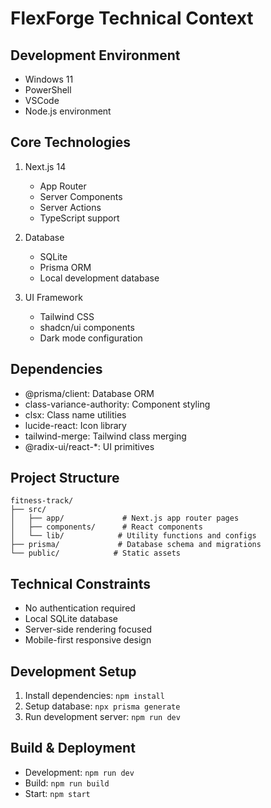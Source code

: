 # FlexForge Technical Context

## Development Environment
- Windows 11
- PowerShell
- VSCode
- Node.js environment

## Core Technologies
1. Next.js 14
   - App Router
   - Server Components
   - Server Actions
   - TypeScript support

2. Database
   - SQLite
   - Prisma ORM
   - Local development database

3. UI Framework
   - Tailwind CSS
   - shadcn/ui components
   - Dark mode configuration

## Dependencies
- @prisma/client: Database ORM
- class-variance-authority: Component styling
- clsx: Class name utilities
- lucide-react: Icon library
- tailwind-merge: Tailwind class merging
- @radix-ui/react-*: UI primitives

## Project Structure
```
fitness-track/
├── src/
│   ├── app/             # Next.js app router pages
│   ├── components/      # React components
│   └── lib/            # Utility functions and configs
├── prisma/             # Database schema and migrations
└── public/            # Static assets
```

## Technical Constraints
- No authentication required
- Local SQLite database
- Server-side rendering focused
- Mobile-first responsive design

## Development Setup
1. Install dependencies: `npm install`
2. Setup database: `npx prisma generate`
3. Run development server: `npm run dev`

## Build & Deployment
- Development: `npm run dev`
- Build: `npm run build`
- Start: `npm start`
